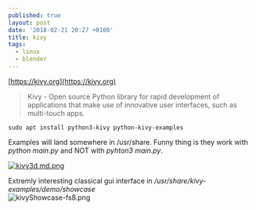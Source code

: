 ```yaml
---
published: true
layout: post
date: '2018-02-21 20:27 +0100'
title: kivy
tags:
  - linux
  - blender
---
```

[https://kivy.org](https://kivy.org)

> Kivy - Open source Python library for rapid development of applications
that make use of innovative user interfaces, such as multi-touch apps.

    sudo apt install python3-kivy python-kivy-examples
    
Examples will land somewhere in /usr/share. Funny thing is they work with _python main.py_ and NOT with _pyhton3 main.py_.

[![kivy3d.md.png](https://cdn.scrot.moe/images/2018/02/21/kivy3d.md.png)](https://cdn.scrot.moe/images/2018/02/21/kivy3d.png)

Extremly interesting classical gui interface in _/usr/share/kivy-examples/demo/showcase_  
![kivyShowcase-fs8.png]({{site.baseurl}}/media/kivyShowcase-fs8.png)